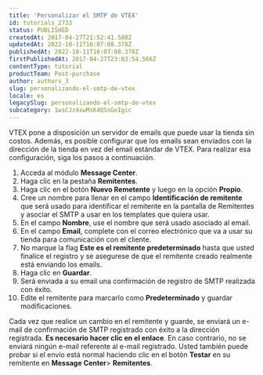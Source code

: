 ```yaml
---
title: 'Personalizar el SMTP de VTEX'
id: tutorials_2733
status: PUBLISHED
createdAt: 2017-04-27T21:52:41.580Z
updatedAt: 2022-10-11T16:07:08.378Z
publishedAt: 2022-10-11T16:07:08.378Z
firstPublishedAt: 2017-04-27T23:03:54.566Z
contentType: tutorial
productTeam: Post-purchase
author: authors_3
slug: personalizando-el-smtp-de-vtex
locale: es
legacySlug: personalizando-el-smtp-de-vtex
subcategory: 1wsCJz4swMsK4QSsGeIgic
---
```


VTEX pone a disposición un servidor de emails que puede usar la tienda sin costos. 
Además, es posible configurar que los emails sean enviados con la dirección de la tienda en vez del email estándar de VTEX. Para realizar esa configuración, siga los pasos a continuación.

1. Acceda al módulo **Message Center**.
2. Haga clic en la pestaña **Remitentes**.
3. Haga clic en el botón **Nuevo Remetente** y luego en la opción **Propio**.
4. Cree un nombre para llenar en el campo **Identificación de remitente** que será usado para identificar el remitente en la pantalla de Remitentes y asociar el SMTP a usar en los templates que quiera usar.
5. En el campo **Nombre**, use el nombre que será usado asociado al email.
6. En el campo **Email**, complete con el correo electrónico que va a usar su tienda para comunicación con el cliente.
7. No marque la flag **Este es el remitente predeterminado** hasta que usted finalice el registro y se asegurese de que el remitente creado realmente está enviando los emails.
8. Haga clic en **Guardar**.
9. Será enviada a su email una confirmación de registro de SMTP realizada con éxito.
10. Edite el remitente para marcarlo como **Predeterminado** y guardar modificaciones.

Cada vez que realice un cambio en el remitente y guarde, se enviará un e-mail de confirmación de SMTP registrado con éxito a la dirección registrada. __Es necesario hacer clic en el enlace__. En caso contrario, no se enviará ningún e-mail referente al e-mail registrado. Usted también puede probar si el envío está normal haciendo clic en el botón __Testar__ en su remitente en __Message Center__> __Remitentes__.
